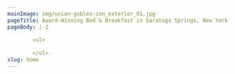 ```yaml
---
mainImage: img/union-gables-inn_exterior_01.jpg
pageTitle: Award-Winning Bed & Breakfast in Saratoga Springs, New York
pageBody: |-2
  
        <ul>
          
        </ul>
slug: home
---
```

